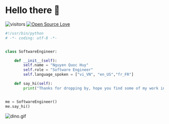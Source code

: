 # Hello there 👋
![visitors](https://visitor-badge.laobi.icu/badge?page_id=jmaqhuy.jmaqhuy)
[![Open Source Love](https://badges.frapsoft.com/os/v1/open-source.svg?v=102)](https://github.com/ellerbrock/open-source-badge/)

```python
#!/usr/bin/python
# -*- coding: utf-8 -*-


class SoftwareEngineer:

    def __init__(self):
        self.name = "Nguyen Quoc Huy"
        self.role = "Software Engineer"
        self.language_spoken = ["vi_VN", "en_US","fr_FR"]

    def say_hi(self):
        print("Thanks for dropping by, hope you find some of my work interesting.")


me = SoftwareEngineer()
me.say_hi()
```

<img data-target="animated-image.replacedImage" alt="dino.gif" class="AnimatedImagePlayer-animatedImage" src="https://github.com/saadeghi/saadeghi/raw/master/dino.gif" style="display: block; opacity: 1;">